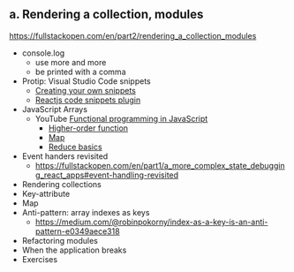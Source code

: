 ## a. Rendering a collection, modules
https://fullstackopen.com/en/part2/rendering_a_collection_modules

- console.log
  - use more and more
  - be printed with a comma
- Protip: Visual Studio Code snippets
  - [Creating your own snippets](https://code.visualstudio.com/docs/editor/userdefinedsnippets#_creating-your-own-snippets)
  - [Reactjs code snippets plugin](https://marketplace.visualstudio.com/items?itemName=xabikos.ReactSnippets)
- JavaScript Arrays
  - YouTube [Functional programming in JavaScript](https://www.youtube.com/playlist?list=PL0zVEGEvSaeEd9hlmCXrk5yUyqUag-n84)
    - [Higher-order function](https://www.youtube.com/watch?v=BMUiFMZr7vk&list=PL0zVEGEvSaeEd9hlmCXrk5yUyqUag-n84)
    - [Map](https://www.youtube.com/watch?v=bCqtb-Z5YGQ&list=PL0zVEGEvSaeEd9hlmCXrk5yUyqUag-n84&index=2)
    - [Reduce basics](https://www.youtube.com/watch?v=Wl98eZpkp-c&t=31s)
- Event handers revisited
  - https://fullstackopen.com/en/part1/a_more_complex_state_debugging_react_apps#event-handling-revisited
- Rendering collections
- Key-attribute
- Map
- Anti-pattern: array indexes as keys
  - https://medium.com/@robinpokorny/index-as-a-key-is-an-anti-pattern-e0349aece318
- Refactoring modules
- When the application breaks
- Exercises
